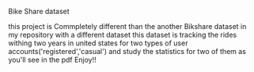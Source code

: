 Bike Share dataset

this project is Commpletely different than the another Bikshare dataset in my repository with a different dataset
this dataset is tracking the rides withing two years in united states for two types of user accounts('registered','casual') and study the statistics for two of them as you'll see in the pdf 
Enjoy!!

